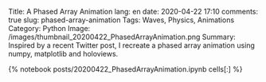 ﻿Title: A Phased Array Animation
lang: en
date: 2020-04-22 17:10
comments: true
slug: phased-array-animation
Tags: Waves, Physics, Animations
Category: Python
Image: /images/thumbnail_20200422_PhasedArrayAnimation.png
Summary: Inspired by a recent Twitter post, I recreate a phased array animation using numpy, matplotlib and holoviews.

{% notebook posts/20200422_PhasedArrayAnimation.ipynb cells[:] %}
